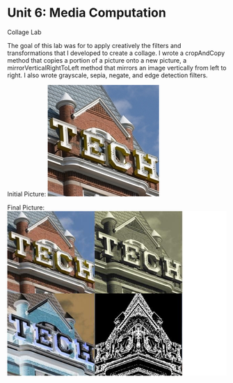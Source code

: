 Unit 6: Media Computation
==============
Collage Lab

The goal of this lab was for to apply creatively the filters and transformations that I developed to create a collage.
I wrote a cropAndCopy method that copies a portion of a picture onto a new picture, a mirrorVerticalRightToLeft method that mirrors an image vertically from left to right. I also wrote grayscale, sepia, negate, and edge detection filters.


Initial Picture:
![Initial Picture](PictureLab/images/GeorgiaTech.jpg)

Final Picture:
![Final Picture](PictureLab/images/DanielleYang.jpg)
